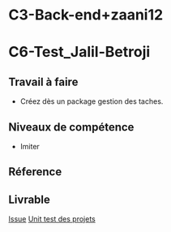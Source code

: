 # C3-Back-end+zaani12
# C6-Test_Jalil-Betroji

## Travail à faire

- Créez dès un package gestion des taches.

## Niveaux de compétence

- Imiter

## Réference



## Livrable

[Issue](https://github.com/labs-web/prototype/issues/42)
[Unit test des projets](https://github.com/labs-web/prototype/tree/42-gestionprojets_taskbackend1)